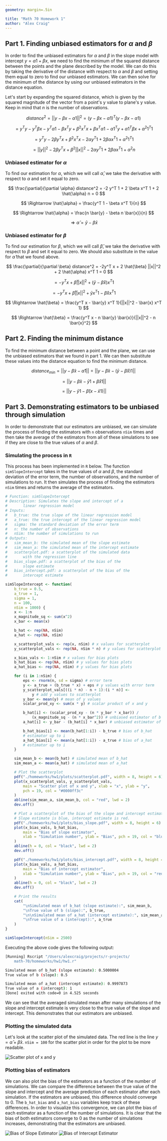```yaml
---
geometry: margin=.5in

title: "Math 70 Homework 1"
author: "Alex Craig"
---
```


## Part 1. Finding unbiased estimators for $\alpha$ and $\beta$

In order to find the unbiased estimators for $\alpha$ and $\beta$ in the slope model with intercept $y = \alpha 1 + \beta x$, we need to find the minimum of the squared distance between the points and the plane described by the model. We can do this by taking the derivative of the distance with respect to $\alpha$ and $\beta$ and setting them equal to zero to find our unbiased estimators. We can then solve for the minimum of the distance by using our unbiased estimators in the distance equation.

Let's start by expanding the squared distance, which is given by the squared magnitude of the vector from a point's y value to plane's y value. Keep in mind that $n$ is the number of observations.

$$
distance^2 = ||y - \beta x - \alpha 1||^2 = (y - \beta x - \alpha 1)^T(y - \beta x - \alpha 1)
$$

$$
= y^T y - y^T \beta x - y^T \alpha 1 - \beta x^T y + \beta^2 x^T x + \beta x^T \alpha 1 - \alpha 1^T y + \alpha 1^T \beta x + \alpha^2 1^T 1
$$

$$
= y^T y - 2 \beta y^T x + \beta^2 x^T x - 2 \alpha y^T 1 + 2 \beta \alpha x^T 1 + \alpha^2 1^T 1
$$

$$
= ||y||^2 - 2 \beta y^T x + \beta^2 ||x||^2 - 2 \alpha y^T 1 + 2 \beta \alpha x^T 1 + \alpha^2 n
$$

### Unbiased estimator for $\alpha$

To find our estimation for $\alpha$, which we will call $\hat{\alpha}$, we take the derivative with respect to $\alpha$ and set it equal to zero.

$$
\frac{\partial}{\partial \alpha} distance^2 = -2 y^T 1 + 2 \beta x^T 1 + 2 \hat{\alpha} n = 0
$$

$$
\Rightarrow \hat{\alpha} = \frac{y^T 1 - \beta x^T 1}{n}
$$

$$
\Rightarrow \hat{\alpha} = \frac{n \bar{y} - \beta n \bar{x}}{n}
$$

$$
\Rightarrow \hat{\alpha} = \bar{y} - \beta \bar{x}
$$

### Unbiased estimator for $\beta$

To find our estimation for $\beta$, which we will call $\hat{\beta}$, we take the derivative with respect to $\beta$ and set it equal to zero. We should also substitute in the value for $\hat{\alpha}$ that we found above.

$$
\frac{\partial}{\partial \beta} distance^2 = -2y^T x + 2 \hat{\beta} ||x||^2 + 2 \hat{\alpha} x^T 1 = 0
$$

$$
= -y^T x +  \hat{\beta} ||x||^2 +  (\bar{y} - \hat{\beta} \bar{x}) x^T 1
$$

$$
= -y^T x + \hat{\beta} ||x||^2 + \bar{y} x^T 1 - \hat{\beta} \bar{x} x^T 1
$$

$$
\Rightarrow \hat{\beta} = \frac{y^T x - \bar{y} x^T 1}{||x||^2 - \bar{x} x^T 1}
$$

$$
\Rightarrow \hat{\beta} = \frac{y^T x - n \bar{y} \bar{x}}{||x||^2 - n \bar{x}^2}
$$

## Part 2. Finding the minimum distance

To find the minimum distance between a point and the plane, we can use the unbiased estimators that we found in part 1. We can then substitute these values into the distance equation to find the minimum distance.

$$
distance_{min} = ||y - \hat{\beta} x - \hat{\alpha} 1|| = ||y - \hat{\beta} x - (\bar{y} - \hat{\beta} \bar{x})1||
$$

$$
= ||y - \hat{\beta} x - \bar{y} 1 + \hat{\beta} \bar{x} 1||
$$

$$
= ||y - \bar{y} 1 - \hat{\beta} (x - \bar{x} 1)||
$$

## Part 3. Demonstrating estimators to be unbiased through simulation

In order to demonstrate that our estimators are unbiased, we can simulate the process of finding the estimators with `n` observations `nSim` times and then take the average of the estimators from all of these simulations to see if they are close to the true values of $\alpha$ and $\beta$.

### Simulating the process in `R`

This process has been implemented in `R` below. The function `simSlopeIntercept` takes in the true values of $\alpha$ and $\beta$, the standard deviation of the error term, the number of observations, and the number of simulations to run. It then simulates the process of finding the estimators `nSim` times and returns the average of the estimators.

```r
# Function: simSlopeIntercept
# Description: Simulates the slope and intercept of a
#       linear regression model
# Inputs:
#   b_true: the true slope of the linear regression model
#   a_true: the true intercept of the linear regression model
#   sigma: the standard deviation of the error term
#   n: the number of observations
#   nSim: the number of simulations to run
# Outputs:
#   sim_mean_b: the simulated mean of the slope estimate
#   sim_mean_a: the simulated mean of the intercept estimate
#   scatterplot.pdf: a scatterplot of the simulated data
#       with the regression line
#   bias_slope.pdf: a scatterplot of the bias of the
#       slope estimate
#   bias_intercept.pdf: a scatterplot of the bias of the
#       intercept estimate

simSlopeIntercept <- function(
    b_true = 0.5,
    a_true = 1,
    sigma = 1,
    n = 100,
    nSim = 1000) {
    x <- 1:n
    x_magnitude_sq <- sum(x^2)
    x_bar <- mean(x)

    b_hat <- rep(NA, nSim)
    a_hat <- rep(NA, nSim)

    x_scatterplot_vals <- rep(x, nSim) # x values for scatterplot
    y_scatterplot_vals <- rep(NA, nSim * n) # y values for scatterplot

    x_bias_vals <- 1:nSim # x values for bias plots
    b_hat_bias <- rep(NA, nSim) # y values for bias plots
    a_hat_bias <- rep(NA, nSim) # y values for bias plots

    for (i in 1:nSim) {
        eps <- rnorm(n, sd = sigma) # error term
        y <- a_true + (b_true * x) + eps # y values with error term
        y_scatterplot_vals[((i * n) - n + 1):(i * n)] <-
            y # add y values to scatterplot
        y_bar <- mean(y) # mean of y values
        scalar_prod_xy <- sum(x * y) # scalar product of x and y

        b_hat[i] <- (scalar_prod_xy - (n * y_bar * x_bar)) /
            (x_magnitude_sq - (n * x_bar^2)) # unbiased estimator of b
        a_hat[i] <- y_bar - (b_hat[i] * x_bar) # unbiased estimator of a

        b_hat_bias[i] <- mean(b_hat[1:i]) - b_true # bias of b_hat
        # estimator up to i
        a_hat_bias[i] <- mean(a_hat[1:i]) - a_true # bias of a_hat
        # estimator up to i
    }

    sim_mean_b <- mean(b_hat) # simulated mean of b_hat
    sim_mean_a <- mean(a_hat) # simulated mean of a_hat

    # Plot the scatterplot
    pdf("./homeworks/hw1/plots/scatterplot.pdf", width = 8, height = 6)
    plot(x_scatterplot_vals, y_scatterplot_vals,
        main = "Scatter plot of x and y", xlab = "x", ylab = "y",
        pch = 19, col = "#0000ff3c"
    )
    abline(sim_mean_a, sim_mean_b, col = "red", lwd = 2)
    dev.off()

    # Plot a scatterplot of the bias of the slope and intercept estimates.
    # Slope estimate is blue, intercept estimate is red.
    pdf("./homeworks/hw1/plots/bias_slope.pdf", width = 8, height = 6)
    plot(x_bias_vals, b_hat_bias,
        main = "Bias of slope estimator",
        xlab = "Simulation number", ylab = "Bias", pch = 19, col = "blue"
    )
    abline(h = 0, col = "black", lwd = 2)
    dev.off()

    pdf("./homeworks/hw1/plots/bias_intercept.pdf", width = 8, height = 6)
    plot(x_bias_vals, a_hat_bias,
        main = "Bias of intercept estimator",
        xlab = "Simulation number", ylab = "Bias", pch = 19, col = "red"
    )
    abline(h = 0, col = "black", lwd = 2)
    dev.off()

    # Print the results
    cat(
        "\nSimulated mean of b_hat (slope estimate):", sim_mean_b,
        "\nTrue value of b (slope):", b_true,
        "\n\nSimulated mean of a_hat (intercept estimate):", sim_mean_a,
        "\nTrue value of a (intercept):", a_true
    )
}

simSlopeIntercept(nSim = 2500)
```

Executing the above code gives the following output:

```bash
[Running] Rscript "/Users/alexcraig/projects/r-projects/
    math-70/homeworks/hw1/hw1.r"

Simulated mean of b_hat (slope estimate): 0.5000004
True value of b (slope): 0.5

Simulated mean of a_hat (intercept estimate): 0.9997873
True value of a (intercept): 1
[Done] exited with code=0 in 4.525 seconds
```

We can see that the averaged simulated mean after many simulations of the slope and intercept estimate is very close to the true value of the slope and intercept. This demonstrates that our estimators are unbiased.

### Plotting the simulated data

Let's look at the scatter plot of the simulated data. The red line is the line $y = \hat{\alpha} + \hat{\beta} x$. `nSim = 100` for the scatter plot in order for the plot to be more readable.

![Scatter plot of x and y](./plots/scatterplot.png)

### Plotting bias of estimators

We can also plot the bias of the estimators as a function of the number of simulations. We can compare the difference between the true value of the slope and intercept and the average prediction of each estimator after each simulation. If the estimators are unbiased, this difference should converge to 0. The `b_hat_bias` and `a_hat_bias` variables keep track of these differences. In order to visualize this convergence, we can plot the bias of each estimator as a function of the number of simulations. It is clear that the bias of both estimators converge to 0 as the number of simulations increases, demonstrating that the estimators are unbiased.

![Bias of Slope Estimator](./plots/bias_slope.png)
![Bias of Intercept Estimator](./plots/bias_intercept.png)
